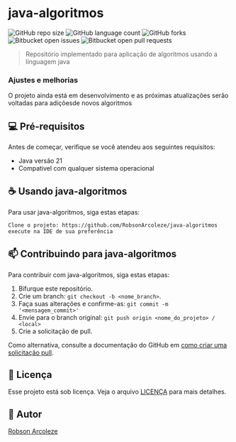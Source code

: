 # java-algoritmos


![GitHub repo size](https://img.shields.io/github/repo-size/RobsonArcoleze/java-algoritmos?style=for-the-badge)
![GitHub language count](https://img.shields.io/github/languages/count/RobsonArcoleze/java-algoritmos?style=for-the-badge)
![GitHub forks](https://img.shields.io/github/forks/RobsonArcoleze/java-algoritmos?style=for-the-badge)
![Bitbucket open issues](https://img.shields.io/bitbucket/issues/RobsonArcoleze/java-algoritmos?style=for-the-badge)
![Bitbucket open pull requests](https://img.shields.io/bitbucket/pr-raw/RobsonArcoleze/java-algoritmos?style=for-the-badge)


> Repositório implementado para aplicação de algoritmos usando a linguagem java

### Ajustes e melhorias

O projeto ainda está em desenvolvimento e as próximas atualizações serão voltadas para adiçõesde novos algoritmos



## 💻 Pré-requisitos

Antes de começar, verifique se você atendeu aos seguintes requisitos:

- Java versão 21
- Compativel com qualquer sistema operacional


## ☕ Usando java-algoritmos

Para usar java-algoritmos, siga estas etapas:

```
Clone o projeto: https://github.com/RobsonArcoleze/java-algoritmos
execute na IDE de sua preferência
```



## 📫 Contribuindo para java-algoritmos

Para contribuir com java-algoritmos, siga estas etapas:

1. Bifurque este repositório.
2. Crie um branch: `git checkout -b <nome_branch>`.
3. Faça suas alterações e confirme-as: `git commit -m '<mensagem_commit>'`
4. Envie para o branch original: `git push origin <nome_do_projeto> / <local>`
5. Crie a solicitação de pull.

Como alternativa, consulte a documentação do GitHub em [como criar uma solicitação pull](https://help.github.com/en/github/collaborating-with-issues-and-pull-requests/creating-a-pull-request).


## 📝 Licença

Esse projeto está sob licença. Veja o arquivo [LICENÇA](LICENSE) para mais detalhes.


## 🤝 Autor

[Robson Arcoleze](https://www.linkedin.com/in/robsonarcoleze/)
